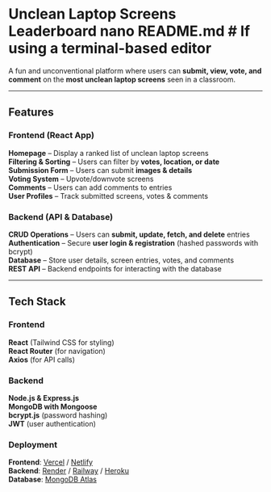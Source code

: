 #  Unclean Laptop Screens Leaderboard nano README.md  # If using a terminal-based editor
  

A fun and unconventional platform where users can **submit, view, vote, and comment** on the **most unclean laptop screens** seen in a classroom.  

---

## Features  

### Frontend (React App)  
 **Homepage** – Display a ranked list of unclean laptop screens  
 **Filtering & Sorting** – Users can filter by **votes, location, or date**  
 **Submission Form** – Users can submit **images & details**  
 **Voting System** – Upvote/downvote screens  
**Comments** – Users can add comments to entries  
 **User Profiles** – Track submitted screens, votes & comments  

### Backend (API & Database)  
 **CRUD Operations** – Users can **submit, update, fetch, and delete** entries  
**Authentication** – Secure **user login & registration** (hashed passwords with bcrypt)  
 **Database** – Store user details, screen entries, votes, and comments  
 **REST API** – Backend endpoints for interacting with the database  

---

##  Tech Stack  

### Frontend  
 **React** (Tailwind CSS for styling)  
 **React Router** (for navigation)  
 **Axios** (for API calls)  

### Backend  
**Node.js & Express.js**  
 **MongoDB with Mongoose**  
 **bcrypt.js** (password hashing)  
 **JWT** (user authentication)  

### Deployment  
 **Frontend**: [Vercel](https://vercel.com/) / [Netlify](https://www.netlify.com/)  
 **Backend**: [Render](https://render.com/) / [Railway](https://railway.app/) / [Heroku](https://www.heroku.com/)  
 **Database**: [MongoDB Atlas](https://www.mongodb.com/atlas)  




